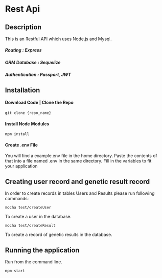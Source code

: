 # Rest Api

## Description
This is an Restful API which uses Node.js and Mysql. 

##### Routing         : Express
##### ORM Database    : Sequelize
##### Authentication  : Passport, JWT

## Installation

#### Download Code | Clone the Repo

```
git clone {repo_name}
```

#### Install Node Modules
```
npm install
```

#### Create .env File
You will find a example.env file in the home directory. Paste the contents of that into a file named .env in the same directory. 
Fill in the variables to fit your application

## Creating user record and genetic result record
In order to create records in tables Users and Results please run following commands:
```
mocha test/createUser
```
To create a user in the database.
```
mocha test/createResult
```
To create a record of genetic results in the database.

##  Running the application

Run from the command line.
```
npm start
```
